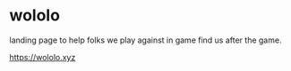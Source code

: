# wololo
landing page to help folks we play against in game find us after the game.

https://wololo.xyz
